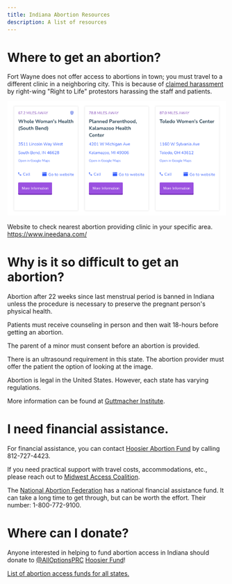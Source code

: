 ```yaml
---
title: Indiana Abortion Resources
description: A list of resources 
---
```



# Where to get an abortion?

Fort Wayne does not offer access to abortions in town; you must travel to a different clinic in a neighboring city. This is because of [claimed harassment](https://www.indystar.com/story/news/2018/07/09/ppink-head-blames-closure-fort-wayne-clinic-right-lifers/769213002/) by right-wing "Right to Life" protestors harassing the staff and patients. 

![Fort Wayne Abortion Access](/assets/images/fw-abortion.png "Fort Wayne Abortion Access")

Website to check nearest abortion providing clinic in your specific area. https://www.ineedana.com/

# Why is it so difficult to get an abortion?
Abortion after 22 weeks since last menstrual period is banned in Indiana unless the procedure is necessary to preserve the pregnant person's physical health.

Patients must receive counseling in person and then wait 18-hours before getting an abortion.

The parent of a minor must consent before an abortion is provided.

There is an ultrasound requirement in this state. The abortion provider must offer the patient the option of looking at the image.

Abortion is legal in the United States. However, each state has varying regulations. 

More information can be found at [Guttmacher Institute](https://www.guttmacher.org/fact-sheet/state-facts-about-abortion-indiana).


# I need financial assistance. 
For financial assistance, you can contact [Hoosier Abortion Fund](https://alloptionsprc.org/our-services/hoosier-abortion-fund/) by calling 812-727-4423.

If you need practical support with travel costs, accommodations, etc., please reach out to [Midwest Access Coalition](https://midwestaccesscoalition.org/).

The [National Abortion Federation](https://prochoice.org/patients/naf-hotline/) has a national financial assistance fund. It can take a long time to get through, but can be worth the effort. Their number: 1-800-772-9100.

# Where can I donate?
Anyone interested in helping to fund abortion access in Indiana should donate to [@AllOptionsPRC](https://twitter.com/AllOptionsPRC) [Hoosier Fund](https://all-options.networkforgood.com/projects/96126-all-options-mutual-aid-campaign)!

[List of abortion access funds for all states.](https://docs.google.com/document/d/1T-aDTsZXnKhMcrDmtcD35aWs00gw5piocDhaFy5LKDY/)